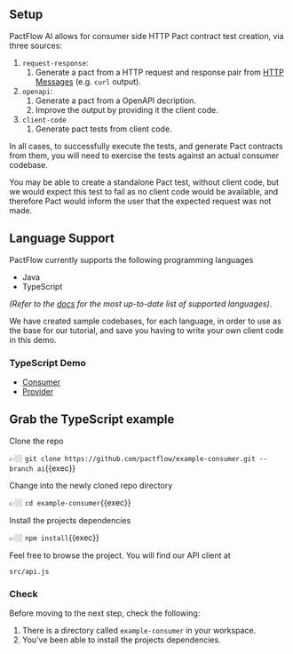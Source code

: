 ## Setup

PactFlow AI allows for consumer side HTTP Pact contract test creation, via three sources:

1. `request-response`:
   1. Generate a pact from a HTTP request and response pair from [HTTP Messages](https://developer.mozilla.org/en-US/docs/Web/HTTP/Messages) (e.g. `curl` output).
2. `openapi`:
   1. Generate a pact from a OpenAPI decription.
   2. Improve the output by providing it the client code.
3. `client-code`
   1. Generate pact tests from client code.

In all cases, to successfully execute the tests, and generate Pact contracts from them, you will need to exercise the tests against an actual consumer codebase.

You may be able to create a standalone Pact test, without client code, but we would expect this test to fail as no client code would be available, and therefore Pact would inform the user that the expected request was not made.

## Language Support

PactFlow currently supports the following programming languages

- Java
- TypeScript

*(Refer to the [docs](https://docs.pactflow.io/docs/ai) for the most up-to-date list of supported languages)*.

We have created sample codebases, for each language, in order to use as the base for our tutorial, and save you having
to write your own client code in this demo.

### TypeScript Demo

- [Consumer](https://github.com/pactflow/example-consumer)
- [Provider](https://github.com/pactflow/example-provider)

## Grab the TypeScript example

Clone the repo

👉🏼 `git clone https://github.com/pactflow/example-consumer.git --branch ai`{{exec}}

Change into the newly cloned repo directory

👉🏼 `cd example-consumer`{{exec}}

Install the projects dependencies

👉🏼 `npm install`{{exec}}

Feel free to browse the project. You will find our API client at

`src/api.js`

### Check

Before moving to the next step, check the following:

1. There is a directory called `example-consumer` in your workspace.
2. You've been able to install the projects dependencies.

